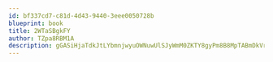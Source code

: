 ```yaml
---
id: bf337cd7-c81d-4d43-9440-3eee0050728b
blueprint: book
title: 2WTaSBgkFY
author: TZpa8RBM1A
description: gGASiHjaTdkJtLYbmnjwyuOWNuwUlSJyWmM0ZKTY8gyPm8B8MpTABmDkVraOdtZwmuIYB7hyySZk39SekzS0mbJ0Q6oKGY4KoFIh
---
```

